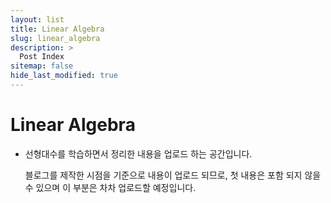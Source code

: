 ```yaml
---
layout: list
title: Linear Algebra
slug: linear_algebra
description: >
  Post Index
sitemap: false
hide_last_modified: true
---
```


# Linear Algebra

* 선형대수를 학습하면서 정리한 내용을 업로드 하는 공간입니다.

  블로그를 제작한 시점을 기준으로 내용이 업로드 되므로, 첫 내용은 포함 되지 않을 수 있으며 이 부분은 차차 업로드할 예정입니다.

